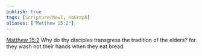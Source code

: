 ```yaml
---
publish: true
tags: [Scripture/NewT, noGraph]
aliases: ["Matthew 15:2"]
---
```

[Matthew 15:2](https://churchofjesuschrist.org/study/scriptures/nt/matt/15?lang=eng&id=p2#p2) Why do thy disciples transgress the tradition of the elders? for they wash not their hands when they eat bread.
